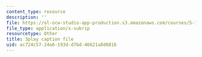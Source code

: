 ```yaml
---
content_type: resource
description: ''
file: https://ol-ocw-studio-app-production.s3.amazonaws.com/courses/5-112-principles-of-chemical-science-fall-2005/ac724c5724a6193dd7bd46621a8d6816_M8QoJojEklw.srt
file_type: application/x-subrip
resourcetype: Other
title: 3play caption file
uid: ac724c57-24a6-193d-d7bd-46621a8d6816
---
```


